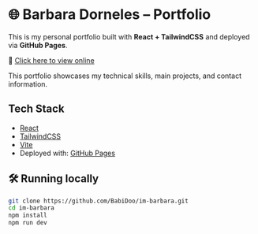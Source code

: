 # 🌐 Barbara Dorneles – Portfolio

This is my personal portfolio built with **React + TailwindCSS** and deployed via **GitHub Pages**.

🔗 [Click here to view online](https://BabiDoo.github.io/im-barbara)


This portfolio showcases my technical skills, main projects, and contact information.

## Tech Stack

- [React](https://reactjs.org/)
- [TailwindCSS](https://tailwindcss.com/)
- [Vite](https://vitejs.dev/)
- Deployed with: [GitHub Pages](https://pages.github.com/)


## 🛠️ Running locally

```bash
git clone https://github.com/BabiDoo/im-barbara.git
cd im-barbara
npm install
npm run dev
